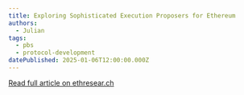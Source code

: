 ```yaml
---
title: Exploring Sophisticated Execution Proposers for Ethereum
authors:
  - Julian
tags:
  - pbs
  - protocol-development
datePublished: 2025-01-06T12:00:00.000Z
---
```


[Read full article on ethresear.ch](https://ethresear.ch/t/exploring-sophisticated-execution-proposers-for-ethereum/21386)
